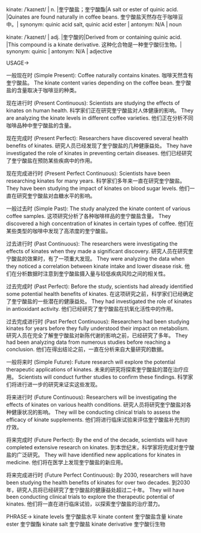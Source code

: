 kinate: /ˈkaɪneɪt/ | n. |奎宁酸盐；奎宁酸酯|A salt or ester of quinic acid. |Quinates are found naturally in coffee beans. 奎宁酸盐天然存在于咖啡豆中。| synonym: quinic acid salt, quinic acid ester | antonym: N/A | noun

kinate: /ˈkaɪneɪt/ | adj. |奎宁酸的|Derived from or containing quinic acid. |This compound is a kinate derivative.  这种化合物是一种奎宁酸衍生物。| synonym: quinic | antonym: N/A | adjective


USAGE->

一般现在时 (Simple Present):
Coffee naturally contains kinates. 咖啡天然含有奎宁酸盐。
The kinate content varies depending on the coffee bean. 奎宁酸盐的含量取决于咖啡豆的种类。

现在进行时 (Present Continuous):
Scientists are studying the effects of kinates on human health. 科学家们正在研究奎宁酸盐对人体健康的影响。
They are analyzing the kinate levels in different coffee varieties. 他们正在分析不同咖啡品种中奎宁酸盐的含量。

现在完成时 (Present Perfect):
Researchers have discovered several health benefits of kinates. 研究人员已经发现了奎宁酸盐的几种健康益处。
They have investigated the role of kinates in preventing certain diseases. 他们已经研究了奎宁酸盐在预防某些疾病中的作用。

现在完成进行时 (Present Perfect Continuous):
Scientists have been researching kinates for many years. 科学家们多年来一直在研究奎宁酸盐。
They have been studying the impact of kinates on blood sugar levels.  他们一直在研究奎宁酸盐对血糖水平的影响。

一般过去时 (Simple Past):
The study analyzed the kinate content of various coffee samples.  这项研究分析了各种咖啡样品的奎宁酸盐含量。
They discovered a high concentration of kinates in certain types of coffee. 他们在某些类型的咖啡中发现了高浓度的奎宁酸盐。

过去进行时 (Past Continuous):
The researchers were investigating the effects of kinates when they made a significant discovery. 研究人员在研究奎宁酸盐的效果时，有了一项重大发现。
They were analyzing the data when they noticed a correlation between kinate intake and lower disease risk. 他们在分析数据时注意到奎宁酸盐摄入量与较低疾病风险之间的相关性。


过去完成时 (Past Perfect):
Before the study, scientists had already identified some potential health benefits of kinates. 在这项研究之前，科学家们已经确定了奎宁酸盐的一些潜在的健康益处。
They had investigated the role of kinates in antioxidant activity. 他们已经研究了奎宁酸盐在抗氧化活性中的作用。

过去完成进行时 (Past Perfect Continuous):
Researchers had been studying kinates for years before they fully understood their impact on metabolism.  研究人员在完全了解奎宁酸盐对新陈代谢的影响之前，已经研究了多年。
They had been analyzing data from numerous studies before reaching a conclusion. 他们在得出结论之前，一直在分析来自大量研究的数据。


一般将来时 (Simple Future):
Future research will explore the potential therapeutic applications of kinates. 未来的研究将探索奎宁酸盐的潜在治疗应用。
Scientists will conduct further studies to confirm these findings. 科学家们将进行进一步的研究来证实这些发现。

将来进行时 (Future Continuous):
Researchers will be investigating the effects of kinates on various health conditions. 研究人员将研究奎宁酸盐对各种健康状况的影响。
They will be conducting clinical trials to assess the efficacy of kinate supplements. 他们将进行临床试验来评估奎宁酸盐补充剂的疗效。

将来完成时 (Future Perfect):
By the end of the decade, scientists will have completed extensive research on kinates. 到本世纪末，科学家将完成对奎宁酸盐的广泛研究。
They will have identified new applications for kinates in medicine. 他们将在医学上发现奎宁酸盐的新应用。

将来完成进行时 (Future Perfect Continuous):
By 2030, researchers will have been studying the health benefits of kinates for over two decades. 到2030年，研究人员将已经研究了奎宁酸盐的健康益处超过二十年。
They will have been conducting clinical trials to explore the therapeutic potential of kinates. 他们将一直在进行临床试验，以探索奎宁酸盐的治疗潜力。


PHRASE->
kinate levels 奎宁酸盐水平
kinate content 奎宁酸盐含量
kinate ester 奎宁酸酯
kinate salt 奎宁酸盐
kinate derivative 奎宁酸衍生物
